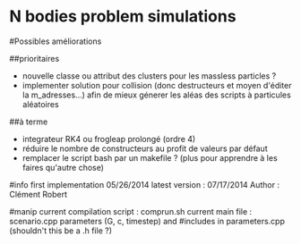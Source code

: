 N bodies problem simulations
============================

#Possibles améliorations

##prioritaires

- nouvelle classe ou attribut des clusters pour les massless particles ?
- implementer solution pour collision (donc destructeurs et moyen d'éditer la m_adresses...) afin de mieux génerer les aléas des scripts à particules aléatoires

##à terme

* integrateur RK4 ou frogleap prolongé (ordre 4)
* réduire le nombre de constructeurs au profit de valeurs par défaut
* remplacer le script bash par un makefile ? (plus pour apprendre à les faires qu'autre chose)


#info
first implementation 05/26/2014
latest version : 07/17/2014
Author : Clément Robert

#manip
current compilation script : comprun.sh
current main file : scenario.cpp
parameters (G, c, timestep) and #includes in parameters.cpp (shouldn't this be a .h file ?)


